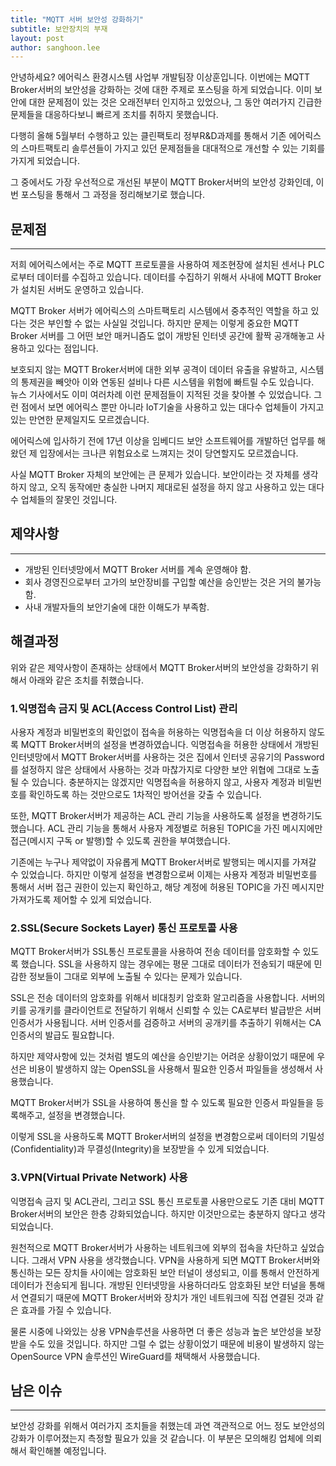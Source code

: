 ```yaml
---
title: "MQTT 서버 보안성 강화하기"
subtitle: 보안장치의 부재
layout: post
author: sanghoon.lee
---
```


안녕하세요? 에어릭스 환경시스템 사업부 개발팀장 이상훈입니다. 이번에는 MQTT Broker서버의 보안성을 강화하는 것에 대한 주제로 포스팅을 하게 되었습니다.
이미 보안에 대한 문제점이 있는 것은 오래전부터 인지하고 있었으나, 그 동안 여러가지 긴급한 문제들을 대응하다보니 빠르게 조치를 취하지 못했습니다.

다행히 올해 5월부터 수행하고 있는 클린팩토리 정부R&D과제를 통해서 기존 에어릭스의 스마트팩토리 솔루션들이 가지고 있던 문제점들을 대대적으로 개선할 수
있는 기회를 가지게 되었습니다. 

그 중에서도 가장 우선적으로 개선된 부분이 MQTT Broker서버의 보안성 강화인데, 이번 포스팅을 통해서 그 과정을 정리해보기로 했습니다.

## 문제점

---

저희 에어릭스에서는 주로 MQTT 프로토콜을 사용하여 제조현장에 설치된 센서나 PLC로부터 데이터를 수집하고 있습니다. 데이터를 수집하기 위해서 
사내에 MQTT Broker가 설치된 서버도 운영하고 있습니다. 

MQTT Broker 서버가 에어릭스의 스마트팩토리 시스템에서 중추적인 역할을 하고 있다는 것은 부인할 수 없는 사실일 것입니다. 하지만 문제는 이렇게 
중요한 MQTT Broker 서버를 그 어떤 보안 매커니즘도 없이 개방된 인터넷 공간에 활짝 공개해놓고 사용하고 있다는 점입니다. 

보호되지 않는 MQTT Broker서버에 대한 외부 공격이 데이터 유출을 유발하고, 시스템의 통제권을 빼앗아 이와 연동된 설비나 다른 시스템을 위험에 빠트릴 수도 있습니다.  
뉴스 기사에서도 이미 여러차례 이런 문제점들이 지적된 것을 찾아볼 수 있었습니다. 그런 점에서 보면 에어릭스 뿐만 아니라 IoT기술을 사용하고 있는 대다수 업체들이 가지고 
있는 만연한 문제일지도 모르겠습니다.

에어릭스에 입사하기 전에 17년 이상을 임베디드 보안 소프트웨어를 개발하던 업무를 해왔던 제 입장에서는 크나큰 위험요소로 
느껴지는 것이 당연할지도 모르겠습니다.

사실 MQTT Broker 자체의 보안에는 큰 문제가 있습니다. 보안이라는 것 자체를 생각하지 않고, 오직 동작에만 충실한 나머지 제대로된 설정을 하지 않고
사용하고 있는 대다수 업체들의 잘못인 것입니다. 

## 제약사항 

---

* 개방된 인터넷망에서 MQTT Broker 서버를 계속 운영해야 함.
* 회사 경영진으로부터 고가의 보안장비를 구입할 예산을 승인받는 것은 거의 불가능함.
* 사내 개발자들의 보안기술에 대한 이해도가 부족함.

## 해결과정

위와 같은 제약사항이 존재하는 상태에서 MQTT Broker서버의 보안성을 강화하기 위해서 아래와 같은 조치를 취했습니다.

### 1.익명접속 금지 및 ACL(Access Control List) 관리

사용자 계정과 비밀번호의 확인없이 접속을 허용하는 익명접속을 더 이상 허용하지 않도록 MQTT Broker서버의 설정을 변경하였습니다.
익명접속을 허용한 상태에서 개방된 인터넷망에서 MQTT Broker서버를 사용하는 것은 집에서 인터넷 공유기의 Password를 설정하지 않은 상태에서
사용하는 것과 마찮가지로 다양한 보안 위협에 그대로 노출될 수 있습니다.
충분하지는 않겠지만 익명접속을 허용하지 않고, 사용자 계정과 비밀번호를 확인하도록 하는 것만으로도 1차적인 방어선을 갖출 수 있습니다. 

또한, MQTT Broker서버가 제공하는 ACL 관리 기능을 사용하도록 설정을 변경하기도 했습니다.
ACL 관리 기능을 통해서 사용자 계정별로 허용된 TOPIC을 가진 메시지에만 접근(메시지 구독 or 발행)할 수 있도록 권한을 부여했습니다.

기존에는 누구나 제약없이 자유롭게 MQTT Broker서버로 발행되는 메시지를 가져갈 수 있었습니다. 하지만 이렇게 설정을 변경함으로써 이제는 
사용자 계정과 비밀번호를 통해서 서버 접근 권한이 있는지 확인하고, 해당 계정에 허용된 TOPIC을 가진 메시지만 가져가도록 제어할 수 있게 되었습니다.   

### 2.SSL(Secure Sockets Layer) 통신 프로토콜 사용

MQTT Broker서버가 SSL통신 프로토콜을 사용하여 전송 데이터를 암호화할 수 있도록 했습니다. SSL을 사용하지 않는 경우에는 평문 그대로 데이터가
전송되기 때문에 민감한 정보들이 그대로 외부에 노출될 수 있다는 문제가 있습니다. 

SSL은 전송 데이터의 암호화를 위해서 비대칭키 암호화 알고리즘을 사용합니다. 서버의 키를 공개키를 클라이언트로 전달하기 위해서 신뢰할 수 있는
CA로부터 발급받은 서버 인증서가 사용됩니다. 서버 인증서를 검증하고 서버의 공개키를 추출하기 위해서는 CA인증서의 발급도 필요합니다. 

하지만 제약사항에 있는 것처럼 별도의 예산을 승인받기는 어려운 상황이었기 때문에 우선은 비용이 발생하지 않는 OpenSSL을 사용해서 필요한 인증서
파일들을 생성해서 사용했습니다.

MQTT Broker서버가 SSL을 사용하여 통신을 할 수 있도록 필요한 인증서 파일들을 등록해주고, 설정을 변경했습니다.

이렇게 SSL을 사용하도록 MQTT Broker서버의 설정을 변경함으로써 데이터의 기밀성(Confidentiality)과 무결성(Integrity)을 보장받을 수 있게 되었습니다.

### 3.VPN(Virtual Private Network) 사용

익명접속 금지 및 ACL관리, 그리고 SSL 통신 프로토콜 사용만으로도 기존 대비 MQTT Broker서버의 보안은 한층 강화되었습니다. 하지만 이것만으로는
충분하지 않다고 생각되었습니다. 

원천적으로 MQTT Broker서버가 사용하는 네트워크에 외부의 접속을 차단하고 싶었습니다. 그래서 VPN 사용을 생각했습니다.
VPN을 사용하게 되면 MQTT Broker서버와 통신하는 모든 장치들 사이에는 암호화된 보안 터널이 생성되고, 이를 통해서 안전하게 데이터가 전송되게 됩니다.
개방된 인터넷망을 사용하더라도 암호화된 보안 터널을 통해서 연결되기 때문에 MQTT Broker서버와 장치가 개인 네트워크에 직접 연결된 것과 같은 효과를 가질 수 있습니다.

물론 시중에 나와있는 상용 VPN솔루션을 사용하면 더 좋은 성능과 높은 보안성을 보장받을 수도 있을 것입니다. 하지만 그럴 수 없는 상황이었기 때문에 
비용이 발생하지 않는 OpenSource VPN 솔루션인 WireGuard를 채택해서 사용했습니다. 

## 남은 이슈

---

보안성 강화를 위해서 여러가지 조치들을 취했는데 과연 객관적으로 어느 정도 보안성의 강화가 이루어졌는지 측정할 필요가 있을 것 같습니다. 
이 부분은 모의해킹 업체에 의뢰해서 확인해볼 예정입니다. 
